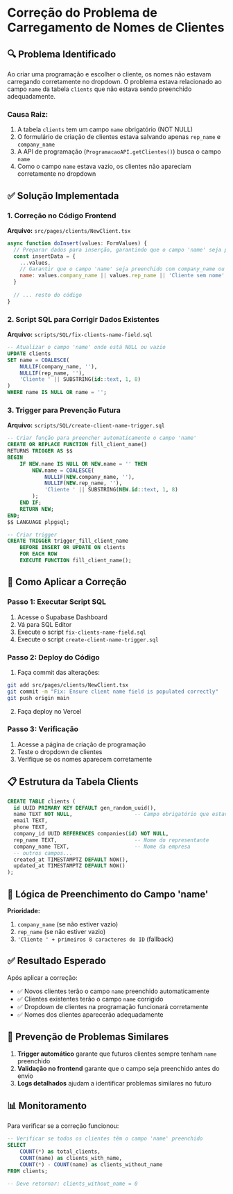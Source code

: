 # Correção do Problema de Carregamento de Nomes de Clientes

## 🔍 **Problema Identificado**

Ao criar uma programação e escolher o cliente, os nomes não estavam carregando corretamente no dropdown. O problema estava relacionado ao campo `name` da tabela `clients` que não estava sendo preenchido adequadamente.

### **Causa Raiz:**
1. A tabela `clients` tem um campo `name` obrigatório (NOT NULL)
2. O formulário de criação de clientes estava salvando apenas `rep_name` e `company_name`
3. A API de programação (`ProgramacaoAPI.getClientes()`) busca o campo `name`
4. Como o campo `name` estava vazio, os clientes não apareciam corretamente no dropdown

## ✅ **Solução Implementada**

### 1. **Correção no Código Frontend**
**Arquivo:** `src/pages/clients/NewClient.tsx`

```javascript
async function doInsert(values: FormValues) {
  // Preparar dados para inserção, garantindo que o campo 'name' seja preenchido
  const insertData = {
    ...values,
    // Garantir que o campo 'name' seja preenchido com company_name ou rep_name
    name: values.company_name || values.rep_name || 'Cliente sem nome'
  }
  
  // ... resto do código
}
```

### 2. **Script SQL para Corrigir Dados Existentes**
**Arquivo:** `scripts/SQL/fix-clients-name-field.sql`

```sql
-- Atualizar o campo 'name' onde está NULL ou vazio
UPDATE clients 
SET name = COALESCE(
    NULLIF(company_name, ''), 
    NULLIF(rep_name, ''), 
    'Cliente ' || SUBSTRING(id::text, 1, 8)
)
WHERE name IS NULL OR name = '';
```

### 3. **Trigger para Prevenção Futura**
**Arquivo:** `scripts/SQL/create-client-name-trigger.sql`

```sql
-- Criar função para preencher automaticamente o campo 'name'
CREATE OR REPLACE FUNCTION fill_client_name()
RETURNS TRIGGER AS $$
BEGIN
    IF NEW.name IS NULL OR NEW.name = '' THEN
        NEW.name = COALESCE(
            NULLIF(NEW.company_name, ''), 
            NULLIF(NEW.rep_name, ''), 
            'Cliente ' || SUBSTRING(NEW.id::text, 1, 8)
        );
    END IF;
    RETURN NEW;
END;
$$ LANGUAGE plpgsql;

-- Criar trigger
CREATE TRIGGER trigger_fill_client_name
    BEFORE INSERT OR UPDATE ON clients
    FOR EACH ROW
    EXECUTE FUNCTION fill_client_name();
```

## 🚀 **Como Aplicar a Correção**

### **Passo 1: Executar Script SQL**
1. Acesse o Supabase Dashboard
2. Vá para SQL Editor
3. Execute o script `fix-clients-name-field.sql`
4. Execute o script `create-client-name-trigger.sql`

### **Passo 2: Deploy do Código**
1. Faça commit das alterações:
```bash
git add src/pages/clients/NewClient.tsx
git commit -m "Fix: Ensure client name field is populated correctly"
git push origin main
```

2. Faça deploy no Vercel

### **Passo 3: Verificação**
1. Acesse a página de criação de programação
2. Teste o dropdown de clientes
3. Verifique se os nomes aparecem corretamente

## 📋 **Estrutura da Tabela Clients**

```sql
CREATE TABLE clients (
  id UUID PRIMARY KEY DEFAULT gen_random_uuid(),
  name TEXT NOT NULL,                    -- Campo obrigatório que estava vazio
  email TEXT,
  phone TEXT,
  company_id UUID REFERENCES companies(id) NOT NULL,
  rep_name TEXT,                         -- Nome do representante
  company_name TEXT,                     -- Nome da empresa
  -- outros campos...
  created_at TIMESTAMPTZ DEFAULT NOW(),
  updated_at TIMESTAMPTZ DEFAULT NOW()
);
```

## 🔧 **Lógica de Preenchimento do Campo 'name'**

**Prioridade:**
1. `company_name` (se não estiver vazio)
2. `rep_name` (se não estiver vazio)
3. `'Cliente ' + primeiros 8 caracteres do ID` (fallback)

## ✅ **Resultado Esperado**

Após aplicar a correção:
- ✅ Novos clientes terão o campo `name` preenchido automaticamente
- ✅ Clientes existentes terão o campo `name` corrigido
- ✅ Dropdown de clientes na programação funcionará corretamente
- ✅ Nomes dos clientes aparecerão adequadamente

## 🐛 **Prevenção de Problemas Similares**

1. **Trigger automático** garante que futuros clientes sempre tenham `name` preenchido
2. **Validação no frontend** garante que o campo seja preenchido antes do envio
3. **Logs detalhados** ajudam a identificar problemas similares no futuro

## 📊 **Monitoramento**

Para verificar se a correção funcionou:

```sql
-- Verificar se todos os clientes têm o campo 'name' preenchido
SELECT 
    COUNT(*) as total_clients,
    COUNT(name) as clients_with_name,
    COUNT(*) - COUNT(name) as clients_without_name
FROM clients;

-- Deve retornar: clients_without_name = 0
```
